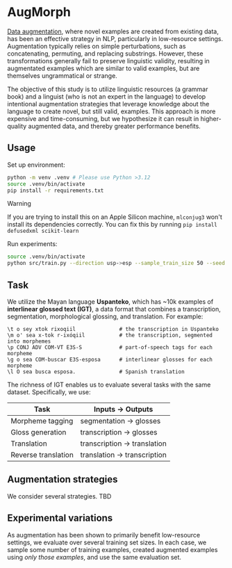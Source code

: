 # AugMorph

[Data augmentation](https://arxiv.org/abs/2105.03075), where novel examples are created from existing data, has been an effective strategy in NLP, particularly in low-resource settings. Augmentation typically relies on simple perturbations, such as concatenating, permuting, and replacing substrings. However, these transformations generally fail to preserve linguistic validity, resulting in augmentated examples which are similar to valid examples, but are themselves ungrammatical or strange.

The objective of this study is to utilize linguistic resources (a grammar book) and a linguist (who is not an expert in the language) to develop intentional augmentation strategies that leverage knowledge about the language to create novel, but still valid, examples. This approach is more expensive and time-consuming, but we hypothesize it can result in higher-quality augmented data, and thereby greater performance benefits.

## Usage

Set up environment:

```bash
python -m venv .venv # Please use Python >3.12
source .venv/bin/activate
pip install -r requirements.txt
```

> [!WARNING]
> If you are trying to install this on an Apple Silicon machine, `mlconjug3` won't install its dependencies correctly.
> You can fix this by running `pip install defusedxml scikit-learn `

Run experiments:

```bash
source .venv/bin/activate
python src/train.py --direction usp->esp --sample_train_size 50 --seed 0
```

## Task

We utilize the Mayan language **Uspanteko**, which has ~10k examples of **interlinear glossed text (IGT)**, a data format that combines a transcription, segmentation, morphological glossing, and translation. For example:

```
\t o sey xtok rixoqiil              # the transcription in Uspanteko
\m o' sea x-tok r-ixóqiil           # the transcription, segmented into morphemes
\p CONJ ADV COM-VT E3S-S            # part-of-speech tags for each morpheme
\g o sea COM-buscar E3S-esposa      # interlinear glosses for each morpheme
\l O sea busca esposa.              # Spanish translation
```

The richness of IGT enables us to evaluate several tasks with the same dataset. Specifically, we use:

| Task                | Inputs -> Outputs            |
| ------------------- | ---------------------------- |
| Morpheme tagging    | segmentation -> glosses      |
| Gloss generation    | transcription -> glosses     |
| Translation         | transcription -> translation |
| Reverse translation | translation -> transcription |

## Augmentation strategies

We consider several strategies. TBD

## Experimental variations

As augmentation has been shown to primarily benefit low-resource settings, we evaluate over several training set sizes. In each case, we sample some number of training examples, created augmented examples using _only those examples_, and use the same evaluation set.
